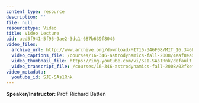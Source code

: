 ```yaml
---
content_type: resource
description: ''
file: null
resourcetype: Video
title: Video Lecture
uid: aed5f941-5f95-9ae2-3dc1-687b639f8046
video_files:
  archive_url: http://www.archive.org/download/MIT16-346F08/MIT_16.346F08_A_Funny_Thing_300k.mp4
  video_captions_file: /courses/16-346-astrodynamics-fall-2008/4eaf8eada19258f49597bde37f262b06_SJI-SAs1Rnk.vtt
  video_thumbnail_file: https://img.youtube.com/vi/SJI-SAs1Rnk/default.jpg
  video_transcript_file: /courses/16-346-astrodynamics-fall-2008/02f8efa721aeb5aa85bcbc9ba344a4f5_SJI-SAs1Rnk.pdf
video_metadata:
  youtube_id: SJI-SAs1Rnk
---
```


**Speaker/Instructor:** Prof. Richard Batten